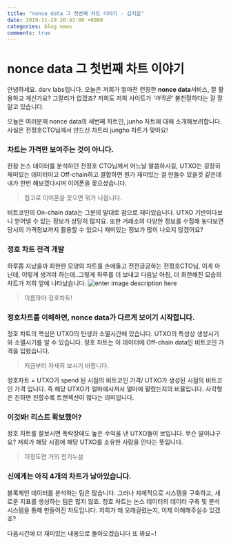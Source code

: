 ```yaml
---
title: "nonce data 그 첫번째 차트 이야기 - 김지윤"
date: 2019-11-29 20:43:00 +0900
categories: blog news
comments: true
---
```



# nonce data 그 첫번째 차트 이야기

안녕하세요. dsrv labs입니다.
오늘은 저희가 얼마전 런칭한 **nonce data**서비스, 잘 활용하고 계신가요?
그럴리가 없겠죠? 저희도 저희 사이트가 *'아직은'* 불친절하다는 걸 잘 알고 있습니다.  

오늘은 여러분께 nonce data의 세번째 차트인, junho 차트에 대해 소개해보려합니다.
사실은 전정호CTO님께서 만드신 차트라 jungho 차트가 맞아요!

### 차트는 가격만 보여주는 것이 아니다.
한참 논스 데이터를 분석하던 전정호 CTO님께서 어느날 말씀하시길,  UTXO는 굉장히 재미있는 데이터이고 Off-chain하고 결합하면 뭔가 재미있는 걸 만들수 있을것 같은데 내가 한번 해보겠다시며 이어폰을 꽂으셨습니다.
> 참고로 이어폰을 꽂으면 뭐가 나옵니다.

비트코인의 On-chain data는 그분의 말대로 참으로 재미있습니다. 
UTXO 기반이다보니 얻어낼 수 있는 정보가 상당히 많지요. 또한 거래소의 다양한 정보를 수집해 놓다보면 당시의 가격정보까지 활용할 수 있으니 재미있는 정보가 많이 나오지 않겠어요?

### 정호 차트 전격 개발
하루쯤 지났을까 희한한 모양의 차트를 손에들고 전전긍긍하는 전정호CTO님,
이게 아닌데, 이렇게 생겨야 하는데..그렇게 하루를 더 보내고 다음날 아침,
더 희한해진 모습의 차트가 저희 앞에 나타났습니다.
![enter image description here](https://user-images.githubusercontent.com/21022937/69864400-30de3800-12e2-11ea-8aa0-fca6c9ab3fad.png)

>이름하야 정호차트!

### 정호차트를 이해하면, nonce data가 다르게 보이기 시작합니다.

정호 차트의 핵심은 UTXO의 탄생과 소멸시간에 있습니다. 
UTXO의 특성상 생성시기와 소멸시기를 알 수 있습니다.
정호 차트는 이 데이터에 Off-chain data인 비트코인 가격을 입혔습니다.

> 지금부터 자세히 보시기 바랍니다.

정호차트 = UTXO가 spend 된 시점의 비트코인 가격/ UTXO가 생성된 시점의 비트코인 가격 입니다. 즉 해당 UTXO가 얼마에사져서 얼마에 팔렸는지의 비율입니다.
사각형은 진하면 진할수록 트랜젝션이 많다는 의미입니다.

### 이것봐! 리스트 확보했어?
정호 차트를 잘보시면 폭락장에도 높은 수익을 낸 UTXO들이 보입니다.
무슨 말이냐구요? 저희가 해당 시점에 해당 UTXO를 소유한 사람을 안다는 뜻입니다.
> 이정도면 거의 천기누설

### 신에게는 아직 4개의 차트가 남아있습니다.
블록체인 데이터를 분석하는 팀은 많습니다.
그러나 자체적으로 시스템을 구축하고, 새로운 지표를 생성하는 팀은 많지 않죠.
정호 차트는 논스 데이터의 데이터 구축 및 분석 시스템을 통해 만들어진 차트입니다.
저희가 왜 오래걸렸는지, 이제 이해해주실수 있겠죠?

다음시간에 더 재미있는 내용으로 돌아오겠습니다
또 봐요~!
